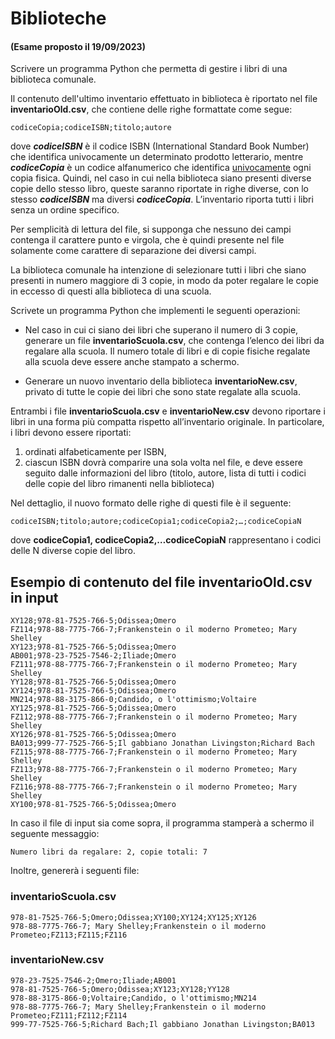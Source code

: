 
# Biblioteche

#### (Esame proposto il 19/09/2023)


Scrivere un programma Python che permetta di gestire i libri di una biblioteca comunale. 

Il contenuto dell'ultimo inventario effettuato in biblioteca è riportato nel file **inventarioOld.csv**, che contiene delle righe formattate come segue:

    codiceCopia;codiceISBN;titolo;autore

dove ***codiceISBN*** è il codice ISBN (International Standard Book Number) che identifica univocamente un determinato prodotto letterario, mentre ***codiceCopia*** è un codice alfanumerico che identifica <u>univocamente</u> ogni copia fisica. Quindi, nel caso in cui nella biblioteca siano presenti diverse copie dello stesso libro, queste saranno riportate in righe diverse, con lo stesso ***codiceISBN*** ma diversi ***codiceCopia***. L’inventario riporta tutti i libri senza un ordine specifico. 

Per semplicità di lettura del file, si supponga che nessuno dei campi contenga il carattere punto e virgola, che è quindi presente nel file solamente come carattere di separazione dei diversi campi.

La biblioteca comunale ha intenzione di selezionare tutti i libri che siano presenti in numero maggiore di 3 copie, in modo da poter regalare le copie in eccesso di questi alla biblioteca di una scuola. 

Scrivete un programma Python che implementi le seguenti operazioni:

- Nel caso in cui ci siano dei libri che superano il numero di 3 copie, generare un file **inventarioScuola.csv**, che contenga l’elenco dei libri da regalare alla scuola. Il numero totale di libri e di copie fisiche regalate alla scuola deve essere anche stampato a schermo.

- Generare un nuovo inventario della biblioteca **inventarioNew.csv**, privato di tutte le copie dei libri che sono state regalate alla scuola.

Entrambi i file **inventarioScuola.csv** e **inventarioNew.csv** devono riportare i libri in una forma più compatta rispetto all’inventario originale. In particolare, i libri devono essere riportati: 

1. ordinati alfabeticamente per ISBN, 
2. ciascun ISBN dovrà comparire una sola volta nel file, e deve essere seguito dalle informazioni del libro (titolo, autore, lista di tutti i codici delle copie del libro rimanenti nella biblioteca) 

Nel dettaglio, il nuovo formato delle righe di questi file è il seguente:

    codiceISBN;titolo;autore;codiceCopia1;codiceCopia2;…;codiceCopiaN

dove **codiceCopia1, codiceCopia2,…codiceCopiaN** rappresentano i codici delle N diverse copie del libro.


## Esempio di contenuto del file inventarioOld.csv in input

    XY128;978-81-7525-766-5;Odissea;Omero
    FZ114;978-88-7775-766-7;Frankenstein o il moderno Prometeo; Mary Shelley
    XY123;978-81-7525-766-5;Odissea;Omero
    AB001;978-23-7525-7546-2;Iliade;Omero
    FZ111;978-88-7775-766-7;Frankenstein o il moderno Prometeo; Mary Shelley
    YY128;978-81-7525-766-5;Odissea;Omero
    XY124;978-81-7525-766-5;Odissea;Omero
    MN214;978-88-3175-866-0;Candido, o l'ottimismo;Voltaire
    XY125;978-81-7525-766-5;Odissea;Omero
    FZ112;978-88-7775-766-7;Frankenstein o il moderno Prometeo; Mary Shelley
    XY126;978-81-7525-766-5;Odissea;Omero
    BA013;999-77-7525-766-5;Il gabbiano Jonathan Livingston;Richard Bach
    FZ115;978-88-7775-766-7;Frankenstein o il moderno Prometeo; Mary Shelley
    FZ113;978-88-7775-766-7;Frankenstein o il moderno Prometeo; Mary Shelley
    FZ116;978-88-7775-766-7;Frankenstein o il moderno Prometeo; Mary Shelley
    XY100;978-81-7525-766-5;Odissea;Omero

In caso il file di input sia come sopra, il programma stamperà a schermo il seguente messaggio:

    Numero libri da regalare: 2, copie totali: 7

Inoltre, genererà i seguenti file:

### inventarioScuola.csv

    978-81-7525-766-5;Omero;Odissea;XY100;XY124;XY125;XY126
    978-88-7775-766-7; Mary Shelley;Frankenstein o il moderno Prometeo;FZ113;FZ115;FZ116

### inventarioNew.csv

    978-23-7525-7546-2;Omero;Iliade;AB001
    978-81-7525-766-5;Omero;Odissea;XY123;XY128;YY128
    978-88-3175-866-0;Voltaire;Candido, o l'ottimismo;MN214
    978-88-7775-766-7; Mary Shelley;Frankenstein o il moderno Prometeo;FZ111;FZ112;FZ114
    999-77-7525-766-5;Richard Bach;Il gabbiano Jonathan Livingston;BA013
